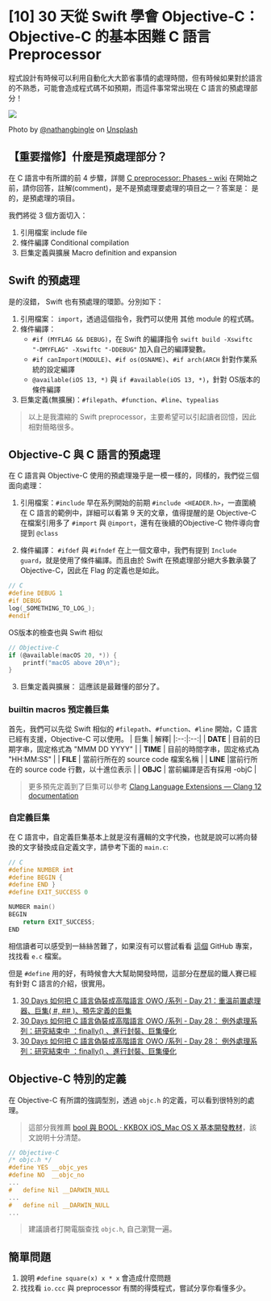 #  [10] 30 天從 Swift 學會 Objective-C：Objective-C 的基本困難 C 語言 Preprocessor

程式設計有時候可以利用自動化大大節省事情的處理時間，但有時候如果對於語言的不熟悉，可能會造成程式碼不如預期，而這件事常常出現在 C 語言的預處理部分！

![](https://images.unsplash.com/photo-1563673244345-bc2fcd20f88e?ixlib=rb-1.2.1&ixid=eyJhcHBfaWQiOjEyMDd9&auto=format&fit=crop&w=1650&q=80)

Photo by [@nathangbingle](https://unsplash.com/@nathangbingle) on  [Unsplash](https://unsplash.com/photos/K9MaGDSbOTg)

## 【重要擋修】什麼是預處理部分？

在 C 語言中有所謂的前 4 步驟，詳閱 [C preprocessor: Phases - wiki](https://en.wikipedia.org/wiki/C_preprocessor#Phases)
在開始之前，請你回答，註解(comment)，是不是預處理要處理的項目之一？答案是： 是的，是預處理的項目。

我們將從 3 個方面切入：
1. 引用檔案 include file
2. 條件編譯 Conditional compilation
3. 巨集定義與擴展 Macro definition and expansion

## Swift 的預處理
是的沒錯， Swift 也有預處理的環節。分別如下：

1. 引用檔案： `import`，透過這個指令，我們可以使用 其他 module 的程式碼。
2. 條件編譯： 
    * `#if (MYFLAG && DEBUG)`，在 Swift 的編譯指令 `swift build -Xswiftc "-DMYFLAG" -Xswiftc "-DDEBUG"` 加入自己的編譯變數。
    * `#if canImport(MODULE)`、`#if os(OSNAME)`、`#if arch(ARCH` 針對作業系統的設定編譯
    * `@available(iOS 13, *)` 與 `if #available(iOS 13, *)`，針對 OS版本的條件編譯
3. 巨集定義(無擴展)：`#filepath`、`#function`、`#line`、`typealias`

> 以上是我濃縮的 Swift preprocessor，主要希望可以引起讀者回憶，因此相對簡略很多。

## Objective-C 與 C 語言的預處理

在 C 語言與 Objective-C 使用的預處理幾乎是一模一樣的，同樣的，我們從三個面向處理：

1. 引用檔案：`#include`
早在系列開始的前期 `#include <HEADER.h>`，一直圍繞在 C 語言的範例中，詳細可以看第 9 天的文章，值得提醒的是 Objective-C 在檔案引用多了 `#import` 與 `@import`，還有在後續的Objective-C 物件導向會提到 `@class`

2. 條件編譯： `#ifdef` 與 `#ifndef`
在上一個文章中，我們有提到 `Include guard`，就是使用了條件編譯。而且由於 Swift 在預處理部分絕大多數承襲了 Objective-C，因此在 Flag 的定義也是如此。
```c
// C
#define DEBUG 1
#if DEBUG
log(_SOMETHING_TO_LOG_);
#endif
```

OS版本的檢查也與 Swift 相似
```Objectivec
// Objective-C
if (@available(macOS 20, *)) {
    printf("macOS above 20\n");
}
```
3. 巨集定義與擴展：
這應該是最難懂的部分了。
### builtin macros 預定義巨集
首先，我們可以先從 Swift 相似的 `#filepath`、`#function`、`#line` 開始，C 語言已經有支援，Objective-C 可以使用。
| 巨集 | 解釋|
|:--:|:--:| 
| __DATE__ | 目前的日期字串，固定格式為 "MMM DD YYYY" |
| __TIME__ | 目前的時間字串，固定格式為 "HH:MM:SS" |
| __FILE__ | 當前行所在的 source code 檔案名稱 |
| __LINE__ |當前行所在的 source code 行數，以十進位表示 |
| __OBJC__ | 當前編譯是否有採用 -objC     |

> 更多預先定義到了巨集可以參考 [Clang Language Extensions — Clang 12 documentation](https://clang.llvm.org/docs/LanguageExtensions.html#builtin-macros)

### 自定義巨集

在 C 語言中，自定義巨集基本上就是沒有邏輯的文字代換，也就是說可以將向替換的文字替換成自定義文字，請參考下面的 `main.c`:
```c
// C
#define NUMBER int
#define BEGIN {
#define END }
#define EXIT_SUCCESS 0

NUMBER main()
BEGIN
    return EXIT_SUCCESS;
END
```
相信讀者可以感受到一絲絲苦難了，如果沒有可以嘗試看看 [這個](https://github.com/eeeeeeeeeeeeeeeeeeeeeeeeeeeeeeee/eeeeeeeeeeeeeeeeeeeeeeeeeeeeeeeeeeeeeeeeeeeeeeeeeeeeeeeeeeeeeeeeeeeeeeeeeeeeeeeeeeeeeeeeeeeeeeeeeeee) GitHub 專案，找找看 `e.c` 檔案。

但是 `#define` 用的好，有時候會大大幫助開發時間，這部分在歷屆的鐵人賽已經有針對 C 語言的介紹，很實用。
1.  [30 Days 如何把 C 語言偽裝成高階語言 OWO /系列 - Day 21：重溫前置處理器、巨集( #, ## )、預先定義的巨集](https://ithelp.ithome.com.tw/articles/10207697)
2. [30 Days 如何把 C 語言偽裝成高階語言 OWO /系列 - Day 28： 例外處理系列：研究結束中 ：finally() 、進行封裝、巨集優化](https://ithelp.ithome.com.tw/articles/10209571)
3. [30 Days 如何把 C 語言偽裝成高階語言 OWO /系列 - Day 28： 例外處理系列：研究結束中 ：finally() 、進行封裝、巨集優化](https://ithelp.ithome.com.tw/articles/10209571)

## Objective-C 特別的定義

在 Objective-C 有所謂的強調型別，透過 `objc.h` 的定義，可以看到很特別的處理。
> 這部分我推薦 [bool 與 BOOL · KKBOX iOS_Mac OS X 基本開發教材](https://zonble.gitbooks.io/kkbox-ios-dev/content/uncategorized/boolean.html)，該文說明十分清楚。

```Objectivec
// Objective-C
/* objc.h */
#define YES __objc_yes
#define NO  __objc_no
...
#   define Nil __DARWIN_NULL
...
#   define nil __DARWIN_NULL
...
```
> 建議讀者打開電腦查找 `objc.h`, 自己瀏覽一遍。

## 簡單問題
1. 說明 `#define square(x) x * x` 會造成什麼問題
2. 找找看 `io.ccc` 與 preprocessor 有關的得獎程式，嘗試分享你看懂多少。
